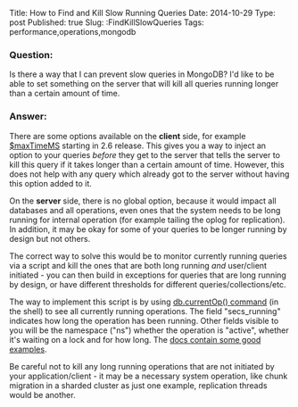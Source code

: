 Title: How to Find and Kill Slow Running Queries
Date: 2014-10-29
Type: post
Published: true
Slug: :FindKillSlowQueries
Tags: performance,operations,mongodb

### Question:

Is there a way that I can prevent slow queries in MongoDB?  I'd like to be able to set something on the server that will kill all queries running longer than a certain amount of time.

### Answer:

There are some options available on the **client** side, for example [$maxTimeMS][1] starting in 2.6 release.  This gives you a way to inject an option to your queries *before* they get to the server that tells the server to kill this query if it takes longer than a certain amount of time.  However, this does not help with any query which already got to the server without having this option added to it.

On the **server** side, there is no global option, because it would impact all databases and all operations, even ones that the system needs to be long running for internal operation (for example tailing the oplog for replication).  In addition, it may be okay for some of your queries to be longer running by design but not others.

The correct way to solve this would be to monitor currently running queries via a script and kill the ones that are both long running *and* user/client initiated - you can then build in exceptions for queries that are long running by design, or have different thresholds for different queries/collections/etc.

The way to implement this script is by using [db.currentOp() command][2] (in the shell) to see all currently running operations.  The field "secs_running" indicates how long the operation has been running.  Other fields visible to you will be the namespace ("ns") whether the operation is "active", whether it's waiting on a lock and for how long.   The [docs contain some good examples][3].   

Be careful not to kill any long running operations that are not initiated by your application/client - it may be a necessary system operation, like chunk migration in a sharded cluster as just one example, replication threads would be another.


[1]: http://docs.mongodb.org/manual/reference/operator/meta/maxTimeMS/
[2]: http://docs.mongodb.org/manual/reference/method/db.currentOp/
[3]: http://docs.mongodb.org/manual/reference/method/db.currentOp/#examples
